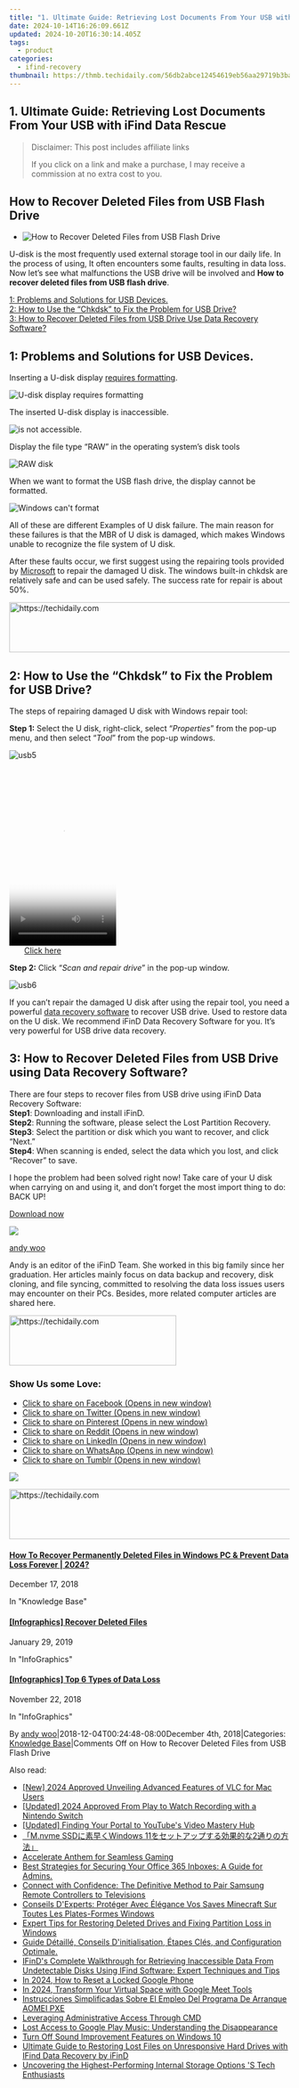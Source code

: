 ```yaml
---
title: "1. Ultimate Guide: Retrieving Lost Documents From Your USB with iFind Data Rescue"
date: 2024-10-14T16:26:09.661Z
updated: 2024-10-20T16:30:14.405Z
tags:
  - product
categories:
  - ifind-recovery
thumbnail: https://thmb.techidaily.com/56db2abce12454619eb56aa29719b3ba982081a7573c4ec93a0c358d91bb966c.jpg
---
```


## 1. Ultimate Guide: Retrieving Lost Documents From Your USB with iFind Data Rescue

>  Disclaimer: This post includes affiliate links
>
>  If you click on a link and make a purchase, I may receive a commission at no extra cost to you.
>

## How to Recover Deleted Files from USB Flash Drive

* ![How to Recover Deleted Files from USB Flash Drive](https://i0.wp.com/www.ifind-recovery.com/wp-content/uploads/2018/12/usb1-1.jpg?fit=640%2C426&ssl=1)

U-disk is the most frequently used external storage tool in our daily life. In the process of using, It often encounters some faults, resulting in data loss. Now let’s see what malfunctions the USB drive will be involved and **How to recover deleted files from USB flash drive**.

[1: Problems and Solutions for USB Devices.](https://tools.techidaily.com/ifind-recovery/products/)  
[2: How to Use the “Chkdsk” to Fix the Problem for USB Drive?](https://tools.techidaily.com/ifind-recovery/products/)  
[3: How to Recover Deleted Files from USB Drive Use Data Recovery Software?](https://tools.techidaily.com/ifind-recovery/products/)

## 1: Problems and Solutions for USB Devices.

Inserting a U-disk display [requires formatting](https://tools.techidaily.com/ifind-recovery/products/).

![U-disk display requires formatting](https://i0.wp.com/www.ifind-recovery.com/wp-content/uploads/2018/12/usb1.jpg?resize=452%2C226&ssl=1 "usb1")

The inserted U-disk display is inaccessible.

![is not accessible.](https://i0.wp.com/www.ifind-recovery.com/wp-content/uploads/2018/12/usb2.jpg?resize=706%2C264&ssl=1 "usb2")

Display the file type “RAW” in the operating system’s disk tools

![RAW disk](https://i0.wp.com/www.ifind-recovery.com/wp-content/uploads/2018/12/usb3.jpg?resize=674%2C142&ssl=1 "usb3")

When we want to format the USB flash drive, the display cannot be formatted.

![Windows can't format](https://i0.wp.com/www.ifind-recovery.com/wp-content/uploads/2018/12/usb4.jpg?resize=452%2C259&ssl=1 "usb4")

All of these are different Examples of U disk failure. The main reason for these failures is that the MBR of U disk is damaged, which makes Windows unable to recognize the file system of U disk.

After these faults occur, we first suggest using the repairing tools provided by [Microsoft](https://docs.microsoft.com/en-us/windows-server/administration/windows-commands/chkdsk) to repair the damaged U disk. The windows built-in chkdsk are relatively safe and can be used safely. The success rate for repair is about 50%.

<!-- affiliate ads begin -->
<a href="https://aligracehair.sjv.io/c/5597632/1972698/19272" target="_top" id="1972698">
  <img src="//a.impactradius-go.com/display-ad/19272-1972698" border="0" alt="https://techidaily.com" width="728" height="90"/>
</a>
<img height="0" width="0" src="https://aligracehair.sjv.io/i/5597632/1972698/19272" style="position:absolute;visibility:hidden;" border="0" />
<!-- affiliate ads end -->

## 2: How to Use the “Chkdsk” to Fix the Problem for USB Drive?

The steps of repairing damaged U disk with Windows repair tool:

**Step 1:** Select the U disk, right-click, select “_Properties_” from the pop-up menu, and then select “_Tool_” from the pop-up windows.

![](https://i0.wp.com/www.ifind-recovery.com/wp-content/uploads/2018/12/usb5.jpg?resize=455%2C608&ssl=1 "usb5")

<!-- affiliate ads begin -->
<span id="1630055">
					<video width="192" height="320" style="cursor:pointer"
           poster="//a.impactradius-go.com/display-clicktoplayimage/1630055.png"
           onclick="if(!this.playClicked){this.play();this.setAttribute('controls',true);this.playClicked=true;}">
	   <source src="//a.impactradius-go.com/display-ad/18460-1630055">
	   <img src="//a.impactradius-go.com/display-clicktoplayimage/1630055.png" style="border: none; height: 100%; width: 100%; object-fit: contain">
	</video>
	<div style="width:120px;text-align:center"><a href="javascript:window.open(decodeURIComponent('https%3A%2F%2Fcaperobbin.sjv.io%2Fc%2F5597632%2F1630055%2F18460'), '_blank');void(0);">Click here</a></div>
</span>
<img height="0" width="0" src="https://imp.pxf.io/i/5597632/1630055/18460" style="position:absolute;visibility:hidden;" border="0" />
<!-- affiliate ads end -->

**Step 2:** Click “_Scan and repair drive_” in the pop-up window.

![](https://i0.wp.com/www.ifind-recovery.com/wp-content/uploads/2018/12/usb6.jpg?resize=686%2C283&ssl=1 "usb6")

If you can’t repair the damaged U disk after using the repair tool, you need a powerful [data recovery software](https://tools.techidaily.com/ifind-recovery/products/) to recover USB drive. Used to restore data on the U disk. We recommend iFinD Data Recovery Software for you. It’s very powerful for USB drive data recovery.

## 3: How to Recover Deleted Files from USB Drive using Data Recovery Software?

There are four steps to recover files from USB drive using iFinD Data Recovery Software:  
**Step1**: Downloading and install iFinD.  
**Step2**: Running the software, please select the Lost Partition Recovery.  
**Step3**: Select the partition or disk which you want to recover, and click “Next.”  
**Step4**: When scanning is ended, select the data which you lost, and click “Recover” to save.

I hope the problem had been solved right now! Take care of your U disk when carrying on and using it, and don’t forget the most import thing to do: BACK UP!

[Download now](https://tools.techidaily.com/ifind-recovery/products/)

![](https://i0.wp.com/www.ifind-recovery.com/wp-content/uploads/2024/03/R-C.png?resize=100%2C100&ssl=1)

[andy woo](https://tools.techidaily.com/ifind-recovery/products/)

Andy is an editor of the iFinD Team. She worked in this big family since her graduation. Her articles mainly focus on data backup and recovery, disk cloning, and file syncing, committed to resolving the data loss issues users may encounter on their PCs. Besides, more related computer articles are shared here.

<!-- affiliate ads begin -->
<a href="https://aligracehair.sjv.io/c/5597632/2115916/19272" target="_top" id="2115916">
  <img src="//a.impactradius-go.com/display-ad/19272-2115916" border="0" alt="https://techidaily.com" width="300" height="90"/>
</a>
<img height="0" width="0" src="https://aligracehair.sjv.io/i/5597632/2115916/19272" style="position:absolute;visibility:hidden;" border="0" />
<!-- affiliate ads end -->

### Show Us some Love:

* [Click to share on Facebook (Opens in new window)](https://www.ifind-recovery.com/how-to/recover-deleted-files-usb-flash-drive/?share=facebook&nb=1 "Click to share on Facebook")
* [Click to share on Twitter (Opens in new window)](https://www.ifind-recovery.com/how-to/recover-deleted-files-usb-flash-drive/?share=twitter&nb=1 "Click to share on Twitter")
* [Click to share on Pinterest (Opens in new window)](https://www.ifind-recovery.com/how-to/recover-deleted-files-usb-flash-drive/?share=pinterest&nb=1 "Click to share on Pinterest")
* [Click to share on Reddit (Opens in new window)](https://www.ifind-recovery.com/how-to/recover-deleted-files-usb-flash-drive/?share=reddit&nb=1 "Click to share on Reddit")
* [Click to share on LinkedIn (Opens in new window)](https://www.ifind-recovery.com/how-to/recover-deleted-files-usb-flash-drive/?share=linkedin&nb=1 "Click to share on LinkedIn")
* [Click to share on WhatsApp (Opens in new window)](https://www.ifind-recovery.com/how-to/recover-deleted-files-usb-flash-drive/?share=jetpack-whatsapp&nb=1 "Click to share on WhatsApp")
* [Click to share on Tumblr (Opens in new window)](https://www.ifind-recovery.com/how-to/recover-deleted-files-usb-flash-drive/?share=tumblr&nb=1 "Click to share on Tumblr")

[![](https://i0.wp.com/www.ifind-recovery.com/wp-content/uploads/2018/12/Windows_10.png?fit=1025%2C576&ssl=1&resize=350%2C200)](https://tools.techidaily.com/ifind-recovery/products/)

<!-- affiliate ads begin -->
<a href="https://electronicx.pxf.io/c/5597632/1166360/14483" target="_top" id="1166360">
  <img src="//a.impactradius-go.com/display-ad/14483-1166360" border="0" alt="https://techidaily.com" width="728" height="90"/>
</a>
<img height="0" width="0" src="https://electronicx.pxf.io/i/5597632/1166360/14483" style="position:absolute;visibility:hidden;" border="0" />
<!-- affiliate ads end -->

#### [How To Recover Permanently Deleted Files in Windows PC & Prevent Data Loss Forever | 2024?](https://tools.techidaily.com/ifind-recovery/products/)

December 17, 2018

In "Knowledge Base"

[](https://tools.techidaily.com/ifind-recovery/products/)

#### [\[Infographics\] Recover Deleted Files](https://tools.techidaily.com/ifind-recovery/products/)

January 29, 2019

In "InfoGraphics"

[](https://tools.techidaily.com/ifind-recovery/products/)

#### [\[Infographics\] Top 6 Types of Data Loss](https://tools.techidaily.com/ifind-recovery/products/)

November 22, 2018

In "InfoGraphics"

By [andy woo](https://tools.techidaily.com/ifind-recovery/products/)|2018-12-04T00:24:48-08:00December 4th, 2018|Categories: [Knowledge Base](https://tools.techidaily.com/ifind-recovery/products/)|Comments Off on How to Recover Deleted Files from USB Flash Drive

<ins class="adsbygoogle"
     style="display:block"
     data-ad-format="autorelaxed"
     data-ad-client="ca-pub-7571918770474297"
     data-ad-slot="1223367746"></ins>

<ins class="adsbygoogle"
     style="display:block"
     data-ad-client="ca-pub-7571918770474297"
     data-ad-slot="8358498916"
     data-ad-format="auto"
     data-full-width-responsive="true"></ins>

<span class="atpl-alsoreadstyle">Also read:</span>
<div><ul>
<li><a href="https://fox-helps.techidaily.com/new-2024-approved-unveiling-advanced-features-of-vlc-for-mac-users/"><u>[New] 2024 Approved Unveiling Advanced Features of VLC for Mac Users</u></a></li>
<li><a href="https://remote-screen-capture.techidaily.com/updated-2024-approved-from-play-to-watch-recording-with-a-nintendo-switch/"><u>[Updated] 2024 Approved From Play to Watch Recording with a Nintendo Switch</u></a></li>
<li><a href="https://youtube-data.techidaily.com/ed-finding-your-portal-to-youtubes-video-mastery-hub/"><u>[Updated] Finding Your Portal to YouTube's Video Mastery Hub</u></a></li>
<li><a href="https://solve-manuals.techidaily.com/mnvme-ssdwindows-112/"><u>「M.nvme SSDに素早くWindows 11をセットアップする効果的な2通りの方法」</u></a></li>
<li><a href="https://graphic-issues.techidaily.com/accelerate-anthem-for-seamless-gaming/"><u>Accelerate Anthem for Seamless Gaming</u></a></li>
<li><a href="https://solve-manuals.techidaily.com/best-strategies-for-securing-your-office-365-inboxes-a-guide-for-admins/"><u>Best Strategies for Securing Your Office 365 Inboxes: A Guide for Admins.</u></a></li>
<li><a href="https://tech-renaissance.techidaily.com/connect-with-confidence-the-definitive-method-to-pair-samsung-remote-controllers-to-televisions/"><u>Connect with Confidence: The Definitive Method to Pair Samsung Remote Controllers to Televisions</u></a></li>
<li><a href="https://solve-manuals.techidaily.com/conseils-dexperts-proteger-avec-elegance-vos-saves-minecraft-sur-toutes-les-plates-formes-windows/"><u>Conseils D'Experts: Protéger Avec Élégance Vos Saves Minecraft Sur Toutes Les Plates-Formes Windows</u></a></li>
<li><a href="https://solve-manuals.techidaily.com/expert-tips-for-restoring-deleted-drives-and-fixing-partition-loss-in-windows/"><u>Expert Tips for Restoring Deleted Drives and Fixing Partition Loss in Windows</u></a></li>
<li><a href="https://solve-manuals.techidaily.com/guide-detaille-conseils-dinitialisation-etapes-cles-and-configuration-optimale/"><u>Guide Détaillé, Conseils D'initialisation, Étapes Clés, and Configuration Optimale.</u></a></li>
<li><a href="https://solve-manuals.techidaily.com/ifinds-complete-walkthrough-for-retrieving-inaccessible-data-from-undetectable-disks-using-ifind-software-expert-techniques-and-tips/"><u>IFinD's Complete Walkthrough for Retrieving Inaccessible Data From Undetectable Disks Using IFind Software: Expert Techniques and Tips</u></a></li>
<li><a href="https://unlock-android.techidaily.com/in-2024-how-to-reset-a-locked-google-phone-by-drfone-android/"><u>In 2024, How to Reset a Locked Google Phone</u></a></li>
<li><a href="https://video-capture.techidaily.com/in-2024-transform-your-virtual-space-with-google-meet-tools/"><u>In 2024, Transform Your Virtual Space with Google Meet Tools</u></a></li>
<li><a href="https://solve-manuals.techidaily.com/instrucciones-simplificadas-sobre-el-empleo-del-programa-de-arranque-aomei-pxe/"><u>Instrucciones Simplificadas Sobre El Empleo Del Programa De Arranque AOMEI PXE</u></a></li>
<li><a href="https://win11-tips.techidaily.com/leveraging-administrative-access-through-cmd/"><u>Leveraging Administrative Access Through CMD</u></a></li>
<li><a href="https://solve-manuals.techidaily.com/lost-access-to-google-play-music-understanding-the-disappearance/"><u>Lost Access to Google Play Music: Understanding the Disappearance</u></a></li>
<li><a href="https://sound-issues.techidaily.com/turn-off-sound-improvement-features-on-windows-10/"><u>Turn Off Sound Improvement Features on Windows 10</u></a></li>
<li><a href="https://solve-manuals.techidaily.com/ultimate-guide-to-restoring-lost-files-on-unresponsive-hard-drives-with-ifind-data-recovery-by-ifind/"><u>Ultimate Guide to Restoring Lost Files on Unresponsive Hard Drives with IFind Data Recovery by iFinD</u></a></li>
<li><a href="https://buynow-info.techidaily.com/uncovering-the-highest-performing-internal-storage-options-s-tech-enthusiasts/"><u>Uncovering the Highest-Performing Internal Storage Options 'S Tech Enthusiasts</u></a></li>
</ul></div>

